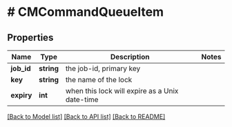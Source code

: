 # # CMCommandQueueItem

## Properties

Name | Type | Description | Notes
------------ | ------------- | ------------- | -------------
**job_id** | **string** | the job-id, primary key |
**key** | **string** | the name of the lock |
**expiry** | **int** | when this lock will expire as a Unix date-time |

[[Back to Model list]](../../README.md#models) [[Back to API list]](../../README.md#endpoints) [[Back to README]](../../README.md)
